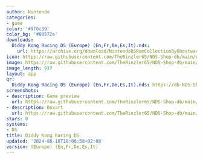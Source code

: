 ```yaml
---
author: Nintendo
categories:
- game
color: '#9f6c39'
color_bg: '#80572e'
downloads:
  Diddy Kong Racing DS (Europe) (En,Fr,De,Es,It).nds:
    url: https://archive.org/download/NintendoDSRomCollectionByGhostware/Diddy%20Kong%20Racing%20DS%20%28Europe%29%20%28En%2CFr%2CDe%2CEs%2CIt%29.nds
icon: https://raw.githubusercontent.com/TheRinzler65/NDS-Shop-db/main/docs/assets/images/icons/diddykongracing.png
image: https://raw.githubusercontent.com/TheRinzler65/NDS-Shop-db/main/docs/assets/images/icons/diddykongracing.png
image_length: 937
layout: app
qr:
  Diddy Kong Racing DS (Europe) (En,Fr,De,Es,It).nds: https://db-NDS-Shop-db.netlify.app/assets/images/qr/diddy-kong-racing-ds-europe-enfrdeesit-nds.png
screenshots:
- description: Game preview
  url: https://raw.githubusercontent.com/TheRinzler65/NDS-Shop-db/main/docs/assets/images/screenshots/diddykongracing/diddykongracing.png
- description: Boxart
  url: https://raw.githubusercontent.com/TheRinzler65/NDS-Shop-db/main/docs/assets/images/boxart/Diddy%20Kong%20Racing%20DS%20(Europe)%20(En%2CFr%2CDe%2CEs%2CIt).nds.png
stars: 0
systems:
- DS
title: Diddy Kong Racing DS
updated: '2024-08-18T18:06:58+02:00'
version: (Europe) (En,Fr,De,Es,It)
---
```

